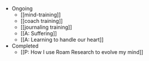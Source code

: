 - Ongoing
    - [[mind-training]]
    - [[coach training]]
    - [[journaling training]]
    - [[A: Suffering]]
    - [[A: Learning to handle our heart]]
- Completed
    - [[P: How I use Roam Research to evolve my mind]]
